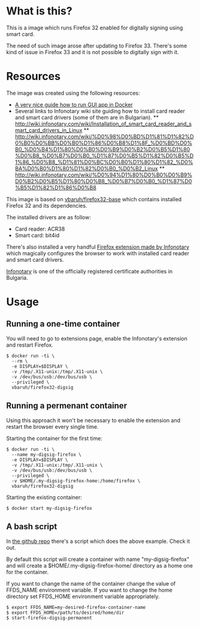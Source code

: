What is this?
=============

This is a image which runs Firefox 32 enabled for digitally signing using smart card.

The need of such image arose after updating to Firefox 33.
There's some kind of issue in Firefox 33 and it is not possible to digitally sign with it.

Resources
=========

The image was created using the following resources:

* [A very nice guide how to run GUI app in Docker](http://fabiorehm.com/blog/2014/09/11/running-gui-apps-with-docker/)
* Several links to Infonotary wiki site guiding how to install card reader and smart card drivers (some of them are in Bulgarian).
** http://wiki.infonotary.com/wiki/Installation_of_smart_card_reader_and_smart_card_drivers_in_Linux
** http://wiki.infonotary.com/wiki/%D0%98%D0%BD%D1%81%D1%82%D0%B0%D0%BB%D0%B0%D1%86%D0%B8%D1%8F_%D0%BD%D0%B0_%D0%B4%D1%80%D0%B0%D0%B9%D0%B2%D0%B5%D1%80%D0%B8_%D0%B7%D0%B0_%D1%87%D0%B5%D1%82%D0%B5%D1%86_%D0%B8_%D1%81%D0%BC%D0%B0%D1%80%D1%82_%D0%BA%D0%B0%D1%80%D1%82%D0%B0_%D0%B2_Linux
** http://wiki.infonotary.com/wiki/%D0%94%D1%80%D0%B0%D0%B9%D0%B2%D0%B5%D1%80%D0%B8_%D0%B7%D0%B0_%D1%87%D0%B5%D1%82%D1%86%D0%B8

This image is based on [vbaruh/firefox32-base](https://registry.hub.docker.com/u/vbaruh/firefox32-base/) which contains installed Firefox 32 and its dependencies.

The installed drivers are as follow:
* Card reader: ACR38
* Smart card: bit4id

There's also installed a very handful [Firefox extension made by Infonotary](https://addons.mozilla.org/bg/firefox/addon/infonotary-configurator-for-mo/) which magically configures the browser to work with installed card reader and smart card drivers.

[Infonotary](http://www.infonotary.com/site/en/) is one of the officially registered certificate authorities in Bulgaria.

Usage
=====

Running a one-time container
----------------------------

You will need to go to extensions page, enable the Infonotary's extension and restart Firefox.

    $ docker run -ti \
      --rm \
      -e DISPLAY=$DISPLAY \
      -v /tmp/.X11-unix:/tmp/.X11-unix \
      -v /dev/bus/usb:/dev/bus/usb \
      --privileged \
      vbaruh/firefox32-digsig

Running a permenant container
-----------------------------

Using this approach it won't be necessary to enable the extension and restart the browser every single time.

Starting the container for the first time:

    $ docker run -ti \
      --name my-digsig-firefox \
      -e DISPLAY=$DISPLAY \
      -v /tmp/.X11-unix:/tmp/.X11-unix \
      -v /dev/bus/usb:/dev/bus/usb \
      --privileged \
      -v $HOME/.my-digsig-firefox-home:/home/firefox \
      vbaruh/firefox32-digsig

Starting the existing container:

    $ docker start my-digsig-firefox


A bash script
-------------

In [the github repo](https://github.com/vbaruh/docker-firefox32-digsig) there's a script which does the above example. Check it out.

By default this script will create a container with name "my-digsig-firefox" and will create a $HOME/.my-digsig-firefox-home/ directory as a home one for the container.

If you want to change the name of the container change the value of FFDS_NAME environment variable.
If you want to change the home directory set FFDS_HOME environment variable appropriately.

    $ export FFDS_NAME=my-desired-firefox-container-name
    $ export FFDS_HOME=/path/to/desired/home/dir
    $ start-firefox-digsig-permanent
